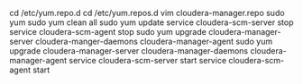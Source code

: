 cd /etc/yum.repo.d
cd /etc/yum.repos.d
vim cloudera-manager.repo
sudo yum 
sudo yum clean all
sudo yum update
service cloudera-scm-server stop
service cloudera-scm-agent stop
sudo yum upgrade cloudera-manager-server cloudera-manger-daemons cloudera-manager-agent
sudo yum upgrade cloudera-manager-server cloudera-manager-daemons cloudera-manager-agent
service cloudera-scm-server start
service cloudera-scm-agent start


